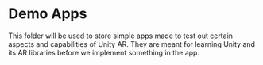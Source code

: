 # Demo Apps

This folder will be used to store simple apps made to test out certain aspects and capabilities of Unity AR.
They are meant for learning Unity and its AR libraries before we implement something in the app.